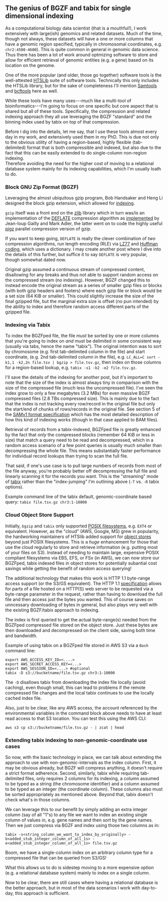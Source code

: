 ## The genius of BGZF and tabix for single dimensional indexing

As a computational biology data scientist (that is a mouthful!), I work extensively with large(ish) genomics and related datasets.
Much of the time, though not always, these datasets will have a one or more columns that have a genomic region specified, typically in chromosomal coordinates,
e.g. `chr2:4500-4600`).  This is quite common in general in genomic data science.  Thus there has been a lot of work around optmizing software to store and
allow for efficient retrieval of genomic entities (e.g. a gene) based on its location on the genome.

One of the more popular (and older, those go together) software tools is the well-attested [HTSLib](https://github.com/samtools/htslib) suite of software tools.
Technically this only includes the HTSLib library, but for the sake of completeness I'll mention [Samtools](https://github.com/samtools/samtools) and [bcftools](https://github.com/samtools/bcftools) here as well.

While these tools have many uses---much like a multi-tool of bioinformatics---I'm going to focus on one specific but core aspect that is shared but all of these tools.
Specifically, the compression and related indexing approach they all use leveraging the BGZF "standard" and the binning index used by tabix on top of that compression.

Before I dig into the details, let me say, that I use these tools almost every day in my work, and extensively used them in my PhD.
This is due not only to the obvious utility of having a region-based, highly flexible (tab-delimited) format that is both compressible and indexed, but 
also due to the fact that this can be easily extended to do single-column non-region indexing.  
Therefore avoiding the need for the higher cost of moving to a relational database system mainly for its indexing capabilities, which I'm usually loath to do.

### Block GNU Zip Format (BGZF)

Leveraging the almost ubiquitous gzip program, Bob Handsaker and Heng Li designed the block gzip extension, which allowed for [indexing](http://www.htslib.org/doc/#file-formats).

`gzip` itself was a front end on the [zlib](https://www.zlib.net/) library which in turn was/is an implementation of the [DEFLATE](https://www.zlib.net/feldspar.html) compression algorithm as [implemented](https://www.gzip.org/) by Jean-loup Gailly and Mark Adler, the latter went on to code the highly useful [pigz](https://zlib.net/pigz/) parallel compression version of gzip.

If you want to keep going, `DEFLATE` is really the clever combination of *two* compression algorithms, run length encoding (RLE) via [LZ77](https://en.wikipedia.org/wiki/LZ77_and_LZ78) and [Huffman coding](https://en.wikipedia.org/wiki/Huffman_coding), which uses a dictionary.  I may create another post where I dive into the details of this further, but suffice it to say `DEFLATE` is very popular, though somewhat dated now.

Original gzip assumed a continuous stream of compressed content, disallowing for any breaks and thus not able to support random access on the compressed stream (no indexing).  However, BGZF changed this to instead encode the original stream as a series of smaller gzip files or blocks (with both gzip headers and footers) where each gzip file or block would be a set size (64 KiB or smaller).  This could slightly increase the size of the final gzipped file, but the marginal extra size is offset (no pun intended) by the ability to index and therefore random access different parts of the gzipped file.

### Indexing via Tabix

To index the BGZFped file, the file *must* be sorted by one or more columns that you're going to index on *and* must be delimited in some consistent way (usually via tabs, hence the name "tabix").  The original intention was to sort by chromosome (e.g. first tab-delimited column in the file) and start coordinate, (e.g. 2nd tab-delimited column in the file), e.g. `LC_ALL=C sort -k1,1 -k2,2n file.tsv | bgzip > file.tsv.gz`, then index on those columns for a region-based lookup, e.g. `tabix -s1 -b2 -e2 file.tsv.gz`.

I'll save the details of the indexing for another post, but it's important to note that the size of the index is almost always tiny in comparison with the size of the compressed file (much less the uncompressed file).  I've seen the index grow to only a few megabytes (3.2 MBs) for even massive BGZF compressed files (2.8 TBs compressed size).  This is mainly due to the fact that the index is not tracking every row/record in the original file but only the start/end of chunks of rows/records in the original file.  See section 5 of the [SAMv1 format specification](http://samtools.github.io/hts-specs/SAMv1.pdf) which has the most detailed description of how this kind of indexing works (though in that case applied to BAM files).

Retrieval of records from a tabix-indexed, BGZFped file is greatly enhanced by the fact that *only* the compressed blocks (remember 64 KiB or less in size) that match a query need to be read and decompressed, which in a random access scenario of a few point queries is usually much smaller than decompressing the whole file.  This means substantially faster performance for individual record lookups than trying to scan the full file.

That said, if one's use case is to pull large numbers of records from most of the file anyway, you're probably better off decompressing the full file and linearly scanning it for the records you want.  This is the "streaming" mode of [tabix](http://www.htslib.org/doc/tabix.html) rather than the "index-jumping" I'm outlining above (`-T` vs. `-R` tabix options).

Example command line of the tabix default, genomic-coordinate based query:
`tabix file.tsv.gz chr3:1-10000`

### Cloud Object Store Support

Initially, `bgzip` and `tabix` only supported [POSIX filesystems](https://pubs.opengroup.org/onlinepubs/9699919799.2018edition/), e.g. `EXT4` or equivalent.  However, as the "cloud" (AWS, Google, MS) grew in popularity, the hardworking maintainers of HTSlib added support for [object stores](https://en.wikipedia.org/wiki/Object_storage) beyond just POSIX filesystems.  This is a *huge* enhancement for those that use the cloud regularly to store and retrieve information (e.g. putting most of your files on S3).  Instead of needing to maintain large, expensive POSIX compliant filesystems via EBS, EFS, or FSx (in AWS), we can now store our BGZFped, tabix indexed files in object stores for potentially subantial cost savings while getting the benefit of random access querying!

The additional technology that makes this work is HTTP 1.1 byte-range access support (or the S3/GS equivalent).  The HTTP 1.1 [specification](https://httpwg.org/specs/rfc7233.html#rfc.section.2.1) allows for parts of a file hosted on a HTTP(S) web server to be requested via a byte-range parameter in the request, rather than having to download the full file and then access just the bytes you wanted.  This of course saves on unncessary downloading of bytes in general, but also plays very well with the existing BGZF/tabix approach to indexing.

The index is first queried to get the actual byte-range(s) needed from the BGZFped compressed file stored on the object store.
Just these bytes are then downloaded and decompressed on the client side, saving both time and bandwidth.

Example of using tabix on a BGZFped file stored in AWS S3 via a `Bash` command line:

```
export AWS_ACCESS_KEY_ID=<....>
export AWS_SECRET_ACCESS_KEY=<...>
export AWS_SESSION_ID=<....> #optional
tabix -D s3://bucketname/file.tsv.gz chr3:1-10000
```

The `-D` disallows tabix from downloading the index file locally (avoid caching), even though small, this can lead to problems if the remote compressed file changes and the local tabix continues to use the locally cached index file.

Also, just to be clear, like any AWS access, the account referenced by the environmental variables in the command block above needs to have at least read access to that S3 location.  You can test this using the AWS CLI:

```
aws s3 cp s3://bucketname/file.tsv.gz - | zcat | head
```

### Extending tabix indexing to non-genomic-coordinate use cases

So now, with the basic technology in place, we can talk about extending the approach to use with non-genomic-intervals as the index column.
First, it may be obvious already, but BGZF will compress anything, it doesn't require a strict format adherence.
Second, similarly, tabix while requiring tab-delimited files, only requires 2 columns for its indexing, a column assumed to be typed as a string (the chromosome identifier) and a column assumed to be typed as an integer (the coordinate column).  These columns also must be sorted appropriately as mentioned above.  Beyond that, tabix doesn't check what's in those columns.

We can leverage this to our benefit by simply adding an extra integer column (say of all "1"s) to any file we want to index an existing single column of values in, e.g. gene names and then sort by the gene names.  Then we just compress via BGZF and index using those two columns as in:

```
tabix -s<string_column_we_want_to_index_by_originally> -b<added_stub_integer_column_of_all_1s> -e<added_stub_integer_column_of_all_1s> file.tsv.gz
```

Boom, we have a single-column index on an arbitrary column type for a compressed file that can be queried from S3/GS!

What this allows us to do is sidestep moving to a more expensive option (e.g. a relational database system) mainly to index on a single column.

Now to be clear, there are still cases where having a relational database is the better approach, but in most of the data scenarios I work with day-to-day, this approach is sufficient.
